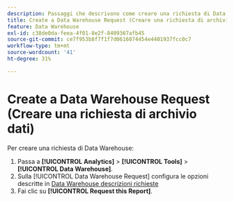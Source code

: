 ```yaml
---
description: Passaggi che descrivono come creare una richiesta di Data Warehouse.
title: Create a Data Warehouse Request (Creare una richiesta di archivio dati)
feature: Data Warehouse
exl-id: c38de0da-feea-4f01-8e2f-8409367afb45
source-git-commit: ce7f953b8f7f1f7d0616074454e4401937fcc0c7
workflow-type: tm+mt
source-wordcount: '41'
ht-degree: 31%

---
```


# Create a Data Warehouse Request (Creare una richiesta di archivio dati)

Per creare una richiesta di Data Warehouse:

1. Passa a **[!UICONTROL Analytics]** > **[!UICONTROL Tools]** > **[!UICONTROL Data Warehouse]**.
1. Sulla [!UICONTROL Data Warehouse Request] configura le opzioni descritte in [Data Warehouse descrizioni richieste](/help/export/data-warehouse/data-warehouse.md#section_F21C78ED36884C389C852E876AF5CDE8)
1. Fai clic su **[!UICONTROL Request this Report]**.
